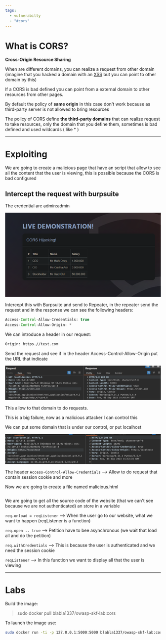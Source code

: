 ```yaml
---
tags:
  - vulnerabilty
  - "#cors"
---
```

# What is CORS?

**Cross-Origin Resource Sharing**

When are different domains, you can realize a request from other domain (imagine that you hacked a domain with an [XSS](../XSS/XSS.md) but you can point to other domain by this)

If a CORS is bad defined you can point from a external domain to other resources from other pages.

By default the policy of **same origin** in this case don't work because as third-party server is not allowed to bring resources 

The policy of CORS define **the third-party domains** that can realize request to take resources, only the domain that you define them, sometimes is bad defined and used wildcards ( like * ) 

---

# Exploiting

We are going to create a malicious page that have an script that allow to see all the content that the user is viewing, this is possible because the CORS is bad configured

## Intercept the request with burpsuite

The credential are admin:admin

![](../../Images/Pasted%20image%2020230905172127.png)


Intercept this with Burpsuite and send to Repeater, in the repeater send the request and in the response we can see the following headers:
````java
Access-Control-Allow-Credentials: true
Access-Control-Allow-Origin: *
````

We can introduce a header in our request:

````bash
Origin: https.//test.com
````

Send the request and see if in the header Access-Control-Allow-Origin put the URL that indicate

![](../../Images/Pasted%20image%2020230905172517.png)

This allow to that domain to do requests.

This is a big failure, now as a malicious attacker I can control this

We can put some domain that is under our control, or put localhost

![](../../Images/Pasted%20image%2020230905172850.png)

The header `Access-Control-Allow-Credentials` --> Allow to do request that contain session cookie and more

Now we are going to create a file named malicious.html

````html

````

We are going to get all the source code of the website (that we can't see because we are not authenticated) an store in a variable

`req.onload = reqListener` --> When the user go to our website, what we want to happen (reqListener is a function)

`req.open .. true` --> Petition have to bee asynchronous (we wait that load all and do the petition)

`req.withCredentials` --> This is because the user is authenticated and we need the session cookie

`reqListener` --> In this function we want to display all that the user is viewing



---
# Labs

Build the image:

> sudo docker pull blabla1337/owasp-skf-lab:cors

To launch the image use:

````bash
sudo docker run -ti -p 127.0.0.1:5000:5000 blabla1337/owasp-skf-lab:cors
````



